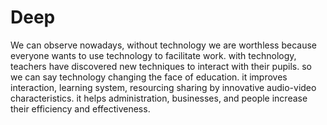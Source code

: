 # Deep
We can observe nowadays, without technology we are worthless because everyone wants to use technology to facilitate work. with technology, teachers have discovered new techniques to interact with their pupils. so we can say technology changing the face of education. it improves interaction, learning system, resourcing sharing by innovative audio-video characteristics. it helps administration, businesses, and people increase their efficiency and effectiveness.
